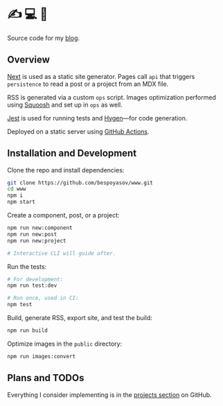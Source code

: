 # ✍️ 💻 👋

Source code for my [blog](https://bespoyasov.ru).

## Overview

[Next](https://nextjs.org) is used as a static site generator. Pages call `api` that triggers `persistence` to read a post or a project from an MDX file.

RSS is generated via a custom `ops` script. Images optimization performed using [Squoosh](https://squoosh.app) and set up in `ops` as well.

[Jest](https://jestjs.io) is used for running tests and [Hygen](https://www.hygen.io)—for code generation.

Deployed on a static server using [GitHub Actions](https://github.com/features/actions).

## Installation and Development

Clone the repo and install dependencies:

```sh
git clone https://github.com/bespoyasov/www.git
cd www
npm i
npm start
```

Create a component, post, or a project:

```sh
npm run new:component
npm run new:post
npm run new:project

# Interactive CLI will guide after.
```

Run the tests:

```sh
# For development:
npm run test:dev

# Run once, used in CI:
npm test
```

Build, generate RSS, export site, and test the build:

```sh
npm run build
```

Optimize images in the `public` directory:

```sh
npm run images:convert
```

## Plans and TODOs

Everything I consider implementing is in the [projects section](https://github.com/bespoyasov/www/projects) on GitHub.
